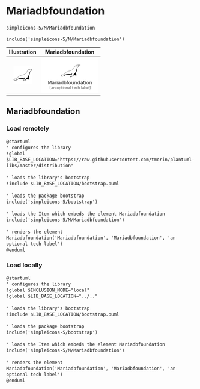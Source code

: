 # Mariadbfoundation


```text
simpleicons-5/M/Mariadbfoundation
```

```text
include('simpleicons-5/M/Mariadbfoundation')
```



| Illustration | Mariadbfoundation |
| :---: | :---: |
| ![illustration for Illustration](../../simpleicons-5/M/Mariadbfoundation.png) | ![illustration for Mariadbfoundation](../../simpleicons-5/M/Mariadbfoundation.Local.png) |




## Mariadbfoundation

### Load remotely
```plantuml
@startuml
' configures the library
!global $LIB_BASE_LOCATION="https://raw.githubusercontent.com/tmorin/plantuml-libs/master/distribution"

' loads the library's bootstrap
!include $LIB_BASE_LOCATION/bootstrap.puml

' loads the package bootstrap
include('simpleicons-5/bootstrap')

' loads the Item which embeds the element Mariadbfoundation
include('simpleicons-5/M/Mariadbfoundation')

' renders the element
Mariadbfoundation('Mariadbfoundation', 'Mariadbfoundation', 'an optional tech label')
@enduml
```

### Load locally
```plantuml
@startuml
' configures the library
!global $INCLUSION_MODE="local"
!global $LIB_BASE_LOCATION="../.."

' loads the library's bootstrap
!include $LIB_BASE_LOCATION/bootstrap.puml

' loads the package bootstrap
include('simpleicons-5/bootstrap')

' loads the Item which embeds the element Mariadbfoundation
include('simpleicons-5/M/Mariadbfoundation')

' renders the element
Mariadbfoundation('Mariadbfoundation', 'Mariadbfoundation', 'an optional tech label')
@enduml
```

